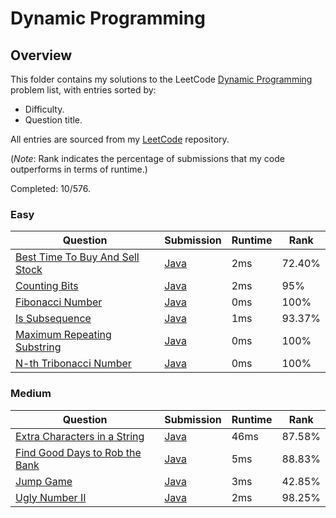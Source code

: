 # Dynamic Programming

## Overview
This folder contains my solutions to the LeetCode [Dynamic Programming](https://leetcode.com/problem-list/dynamic-programming/) problem list,
with entries sorted by:
- Difficulty.
- Question title.

All entries are sourced from my [LeetCode](https://github.com/shumarb/leetcode) repository.

(*Note*: Rank indicates the percentage of submissions that my code outperforms in terms of runtime.)

Completed: 10/576.

### Easy
| Question                                                                                                      | Submission                                                                                            | Runtime | Rank   |
|---------------------------------------------------------------------------------------------------------------|-------------------------------------------------------------------------------------------------------|---------|--------|
| [Best Time To Buy And Sell Stock](https://leetcode.com/problems/best-time-to-buy-and-sell-stock/description/) | [Java](https://github.com/shumarb/leetcode/blob/main/submissions/java/BestTimeToBuyAndSellStock.java) | 2ms     | 72.40% |
| [Counting Bits](https://leetcode.com/problems/counting-bits/description/)                                     | [Java](https://github.com/shumarb/leetcode/blob/main/submissions/java/CountingBits.java)              | 2ms     | 95%    |
| [Fibonacci Number](https://leetcode.com/problems/fibonacci-number/description/)                               | [Java](https://github.com/shumarb/leetcode/blob/main/submissions/java/FibonacciNumber.java)           | 0ms     | 100%   |
| [Is Subsequence](https://leetcode.com/problems/is-subsequence/description/)                                   | [Java](https://github.com/shumarb/leetcode/blob/main/submissions/java/IsSubsequence.java)             | 1ms     | 93.37% |
| [Maximum Repeating Substring](https://leetcode.com/problems/maximum-repeating-substring/description/)         | [Java](https://github.com/shumarb/leetcode/blob/main/submissions/java/MaximumRepeatingSubstring.java) | 0ms     | 100%   |
| [N-th Tribonacci Number](https://leetcode.com/problems/n-th-tribonacci-number/description/)                   | [Java](https://github.com/shumarb/leetcode/blob/main/submissions/java/NthTribonacciNumber.java)       | 0ms     | 100%   |

### Medium
| Question                                                                                                    | Submission                                                                                           | Runtime | Rank   |
|-------------------------------------------------------------------------------------------------------------|------------------------------------------------------------------------------------------------------|---------|--------|
| [Extra Characters in a String](https://leetcode.com/problems/extra-characters-in-a-string/description/)     | [Java](https://github.com/shumarb/leetcode/blob/main/submissions/java/ExtraCharactersInAString.java) | 46ms    | 87.58% | 
| [Find Good Days to Rob the Bank](https://leetcode.com/problems/find-good-days-to-rob-the-bank/description/) | [Java](https://github.com/shumarb/leetcode/blob/main/submissions/java/FindGoodDaysToRobTheBank.java) | 5ms     | 88.83% |
| [Jump Game](https://leetcode.com/problems/jump-game/description/)                                           | [Java](https://github.com/shumarb/leetcode/blob/main/submissions/java/JumpGame.java)                 | 3ms     | 42.85% |
| [Ugly Number II](https://leetcode.com/problems/ugly-number-ii/description/)                                 | [Java](https://github.com/shumarb/leetcode/blob/main/submissions/java/UglyNumberTwo.java)            | 2ms     | 98.25% | 
